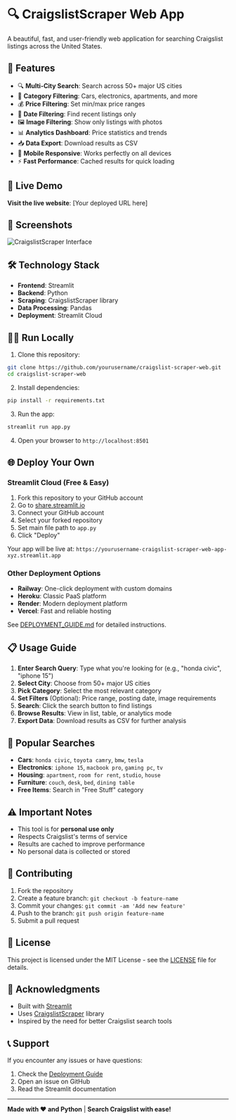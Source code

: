 # 🔍 CraigslistScraper Web App

A beautiful, fast, and user-friendly web application for searching Craigslist listings across the United States.

## 🌟 Features

- 🔍 **Multi-City Search**: Search across 50+ major US cities
- 📂 **Category Filtering**: Cars, electronics, apartments, and more
- 💰 **Price Filtering**: Set min/max price ranges
- 📅 **Date Filtering**: Find recent listings only
- 🖼️ **Image Filtering**: Show only listings with photos
- 📊 **Analytics Dashboard**: Price statistics and trends
- 📥 **Data Export**: Download results as CSV
- 📱 **Mobile Responsive**: Works perfectly on all devices
- ⚡ **Fast Performance**: Cached results for quick loading

## 🚀 Live Demo

**Visit the live website**: [Your deployed URL here]

## 📸 Screenshots

![CraigslistScraper Interface](img/app_screenshot.png)

## 🛠️ Technology Stack

- **Frontend**: Streamlit
- **Backend**: Python
- **Scraping**: CraigslistScraper library
- **Data Processing**: Pandas
- **Deployment**: Streamlit Cloud

## 🏃‍♂️ Run Locally

1. Clone this repository:
```bash
git clone https://github.com/yourusername/craigslist-scraper-web.git
cd craigslist-scraper-web
```

2. Install dependencies:
```bash
pip install -r requirements.txt
```

3. Run the app:
```bash
streamlit run app.py
```

4. Open your browser to `http://localhost:8501`

## 🌐 Deploy Your Own

### Streamlit Cloud (Free & Easy)

1. Fork this repository to your GitHub account
2. Go to [share.streamlit.io](https://share.streamlit.io)
3. Connect your GitHub account
4. Select your forked repository
5. Set main file path to `app.py`
6. Click "Deploy"

Your app will be live at: `https://yourusername-craigslist-scraper-web-app-xyz.streamlit.app`

### Other Deployment Options

- **Railway**: One-click deployment with custom domains
- **Heroku**: Classic PaaS platform
- **Render**: Modern deployment platform
- **Vercel**: Fast and reliable hosting

See [DEPLOYMENT_GUIDE.md](DEPLOYMENT_GUIDE.md) for detailed instructions.

## 📋 Usage Guide

1. **Enter Search Query**: Type what you're looking for (e.g., "honda civic", "iphone 15")
2. **Select City**: Choose from 50+ major US cities
3. **Pick Category**: Select the most relevant category
4. **Set Filters** (Optional): Price range, posting date, image requirements
5. **Search**: Click the search button to find listings
6. **Browse Results**: View in list, table, or analytics mode
7. **Export Data**: Download results as CSV for further analysis

## 🎯 Popular Searches

- **Cars**: `honda civic`, `toyota camry`, `bmw`, `tesla`
- **Electronics**: `iphone 15`, `macbook pro`, `gaming pc`, `tv`
- **Housing**: `apartment`, `room for rent`, `studio`, `house`
- **Furniture**: `couch`, `desk`, `bed`, `dining table`
- **Free Items**: Search in "Free Stuff" category

## ⚠️ Important Notes

- This tool is for **personal use only**
- Respects Craigslist's terms of service
- Results are cached to improve performance
- No personal data is collected or stored

## 🤝 Contributing

1. Fork the repository
2. Create a feature branch: `git checkout -b feature-name`
3. Commit your changes: `git commit -am 'Add new feature'`
4. Push to the branch: `git push origin feature-name`
5. Submit a pull request

## 📄 License

This project is licensed under the MIT License - see the [LICENSE](LICENSE) file for details.

## 🙏 Acknowledgments

- Built with [Streamlit](https://streamlit.io/)
- Uses [CraigslistScraper](https://pypi.org/project/craigslistscraper/) library
- Inspired by the need for better Craigslist search tools

## 📞 Support

If you encounter any issues or have questions:

1. Check the [Deployment Guide](DEPLOYMENT_GUIDE.md)
2. Open an issue on GitHub
3. Read the Streamlit documentation

---

**Made with ❤️ and Python** | **Search Craigslist with ease!**